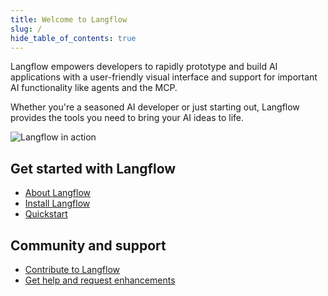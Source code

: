 ```yaml
---
title: Welcome to Langflow
slug: /
hide_table_of_contents: true
---
```


Langflow empowers developers to rapidly prototype and build AI applications with a user-friendly visual interface and support for important AI functionality like agents and the MCP.

Whether you're a seasoned AI developer or just starting out, Langflow provides the tools you need to bring your AI ideas to life.

![Langflow in action](/img/playground-response.png)

## Get started with Langflow

* [About Langflow](/about-langflow)
* [Install Langflow](/get-started-installation)
* [Quickstart](/get-started-quickstart)

## Community and support

* [Contribute to Langflow](/contributing-how-to-contribute)
* [Get help and request enhancements](/contributing-github-issues)